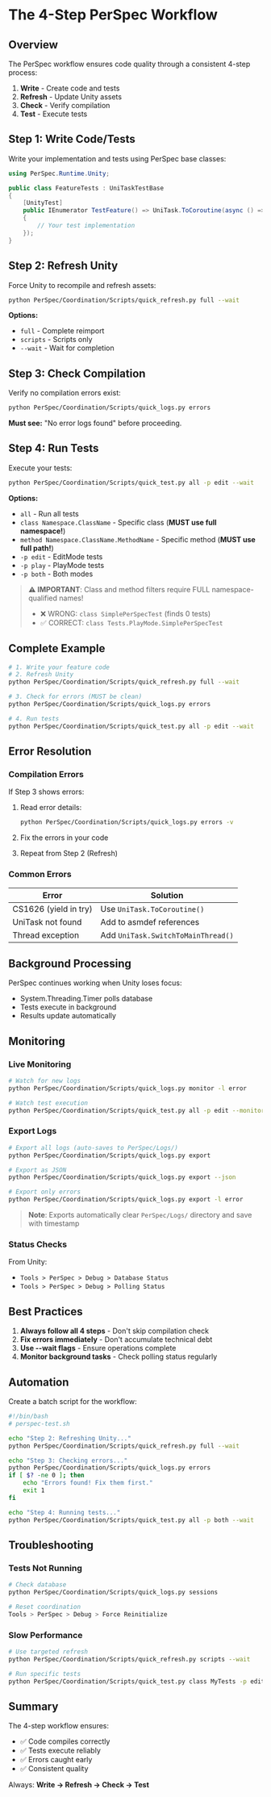 # The 4-Step PerSpec Workflow

## Overview

The PerSpec workflow ensures code quality through a consistent 4-step process:

1. **Write** - Create code and tests
2. **Refresh** - Update Unity assets
3. **Check** - Verify compilation
4. **Test** - Execute tests

## Step 1: Write Code/Tests

Write your implementation and tests using PerSpec base classes:

```csharp
using PerSpec.Runtime.Unity;

public class FeatureTests : UniTaskTestBase
{
    [UnityTest]
    public IEnumerator TestFeature() => UniTask.ToCoroutine(async () =>
    {
        // Your test implementation
    });
}
```

## Step 2: Refresh Unity

Force Unity to recompile and refresh assets:

```bash
python PerSpec/Coordination/Scripts/quick_refresh.py full --wait
```

**Options:**
- `full` - Complete reimport
- `scripts` - Scripts only
- `--wait` - Wait for completion

## Step 3: Check Compilation

Verify no compilation errors exist:

```bash
python PerSpec/Coordination/Scripts/quick_logs.py errors
```

**Must see:** "No error logs found" before proceeding.

## Step 4: Run Tests

Execute your tests:

```bash
python PerSpec/Coordination/Scripts/quick_test.py all -p edit --wait
```

**Options:**
- `all` - Run all tests
- `class Namespace.ClassName` - Specific class (**MUST use full namespace!**)
- `method Namespace.ClassName.MethodName` - Specific method (**MUST use full path!**)
- `-p edit` - EditMode tests
- `-p play` - PlayMode tests
- `-p both` - Both modes

> **⚠️ IMPORTANT**: Class and method filters require FULL namespace-qualified names!
> - ❌ WRONG: `class SimplePerSpecTest` (finds 0 tests)
> - ✅ CORRECT: `class Tests.PlayMode.SimplePerSpecTest`

## Complete Example

```bash
# 1. Write your feature code
# 2. Refresh Unity
python PerSpec/Coordination/Scripts/quick_refresh.py full --wait

# 3. Check for errors (MUST be clean)
python PerSpec/Coordination/Scripts/quick_logs.py errors

# 4. Run tests
python PerSpec/Coordination/Scripts/quick_test.py all -p edit --wait
```

## Error Resolution

### Compilation Errors

If Step 3 shows errors:

1. Read error details:
   ```bash
   python PerSpec/Coordination/Scripts/quick_logs.py errors -v
   ```

2. Fix the errors in your code

3. Repeat from Step 2 (Refresh)

### Common Errors

| Error | Solution |
|-------|----------|
| CS1626 (yield in try) | Use `UniTask.ToCoroutine()` |
| UniTask not found | Add to asmdef references |
| Thread exception | Add `UniTask.SwitchToMainThread()` |

## Background Processing

PerSpec continues working when Unity loses focus:
- System.Threading.Timer polls database
- Tests execute in background
- Results update automatically

## Monitoring

### Live Monitoring

```bash
# Watch for new logs
python PerSpec/Coordination/Scripts/quick_logs.py monitor -l error

# Watch test execution
python PerSpec/Coordination/Scripts/quick_test.py all -p edit --monitor
```

### Export Logs

```bash
# Export all logs (auto-saves to PerSpec/Logs/)
python PerSpec/Coordination/Scripts/quick_logs.py export

# Export as JSON
python PerSpec/Coordination/Scripts/quick_logs.py export --json

# Export only errors
python PerSpec/Coordination/Scripts/quick_logs.py export -l error
```

> **Note**: Exports automatically clear `PerSpec/Logs/` directory and save with timestamp

### Status Checks

From Unity:
- `Tools > PerSpec > Debug > Database Status`
- `Tools > PerSpec > Debug > Polling Status`

## Best Practices

1. **Always follow all 4 steps** - Don't skip compilation check
2. **Fix errors immediately** - Don't accumulate technical debt
3. **Use --wait flags** - Ensure operations complete
4. **Monitor background tasks** - Check polling status regularly

## Automation

Create a batch script for the workflow:

```bash
#!/bin/bash
# perspec-test.sh

echo "Step 2: Refreshing Unity..."
python PerSpec/Coordination/Scripts/quick_refresh.py full --wait

echo "Step 3: Checking errors..."
python PerSpec/Coordination/Scripts/quick_logs.py errors
if [ $? -ne 0 ]; then
    echo "Errors found! Fix them first."
    exit 1
fi

echo "Step 4: Running tests..."
python PerSpec/Coordination/Scripts/quick_test.py all -p both --wait
```

## Troubleshooting

### Tests Not Running

```bash
# Check database
python PerSpec/Coordination/Scripts/quick_logs.py sessions

# Reset coordination
Tools > PerSpec > Debug > Force Reinitialize
```

### Slow Performance

```bash
# Use targeted refresh
python PerSpec/Coordination/Scripts/quick_refresh.py scripts --wait

# Run specific tests
python PerSpec/Coordination/Scripts/quick_test.py class MyTests -p edit
```

## Summary

The 4-step workflow ensures:
- ✅ Code compiles correctly
- ✅ Tests execute reliably
- ✅ Errors caught early
- ✅ Consistent quality

Always: **Write → Refresh → Check → Test**
